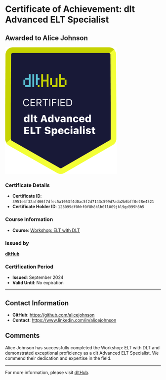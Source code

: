 
# Certificate of Achievement: dlt Advanced ELT Specialist

## Awarded to **Alice Johnson**

![Course Image](../badges/advanced_etl_specialist.png)

### Certificate Details
- **Certificate ID**: `3951e4f32af466f7dfec5a1053f4d0ac5f2d7143c599d7ada2b6bff0e28e4521`
- **Certificate Holder ID**: `123099df0hhf0f8h8klh0ll009jkl9gd999h3h5`

### Course Information
- **Course**: [Workshop: ELT with DLT](https://github.com/dlt-hub/dlthub-education/tree/main/workshops/workshop_august_2024)

### Issued by
[**dltHub**](https://dlthub.com/) 

### Certification Period
- **Issued**: September 2024
- **Valid Until**: No expiration

---

## Contact Information
- **GitHub**: https://github.com/alicejohnson
- **Contact**: https://www.linkedin.com/in/alicejohnson

## Comments
Alice Johnson has successfully completed the Workshop: ELT with DLT and demonstrated exceptional proficiency as a dlt Advanced ELT Specialist. We commend their dedication and expertise in the field.

---

For more information, please visit [dltHub](https://dlthub.com/).
    